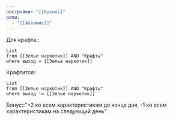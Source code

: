 ```yaml
---
постройки: "[[Кухня]]"
роли:
  - "[[Алхимик]]"
---
```

Для крафта::
```dataview
List
from [[Зелье наркотик]] AND "Крафты"
where выход = [[Зелье наркотик]] 
```
Крафтится::
```dataview
List
from [[Зелье наркотик]] AND "Крафты"
where выход != [[Зелье наркотик]]
```
Бонус::"+2 ко всем характеристикам до конца дня, -1 ко всем характеристикам на следующий день"

